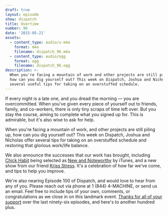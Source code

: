 ```yaml
---
draft: true
layout: episode
show: dispatch
title: Overtime
number: 96
date: '2015-05-21'
assets:
  - content_type: audio/x-m4a
    format: m4a
    filename: dispatch_96.m4a
  - content_type: audio/ogg
    format: ogg
    filename: dispatch_96.ogg
description: >-
  When you're facing a mountain of work and other projects are still piling up,
  how can you dig yourself out? This week on Dispatch, Joshua and Nicholas offer
  several useful tips for taking on an overstuffed schedule.
---
```

If every night is a late one, and you dread the morning &mdash; you are overcommitted. When you've given every piece of yourself out to friends, family, and co-workers, there is only tiny scraps of time left over. But you stay the course, aiming to complete what you signed up for. This is admirable, but it's also wise to ask for help.

When you're facing a mountain of work, and other projects are still piling up, how can you dig yourself out? This week on Dispatch, Joshua and Nicholas offer several tips for taking on an overstuffed schedule and restoring that glorious work/life balance.

We also announce the successes that our work has brought, including [Chick Habit](http://nicholaswyoung.com/programs/chick-habit) being selected as [New and Noteworthy](https://itunes.apple.com/us/podcast/chick-habit/id985754880) by iTunes, and a new show from our friend [Kriss Stress](http://nicholaswyoung.com/programs/gender-inbetween). It's a celebration of how far we've come, and tips to help you improve.

We're also nearing Episode 100 of Dispatch, and would love to hear from any of you. Please reach out via phone at 1 (844) 4-MACHINE, or send us an email. Feel free to include tips of your own, comments, or congratulations as we close in on this landmark event. [Thanks for all of your support](http://machine.fm/donate) over the last ninety-six episodes, and here's to another hundred plus.